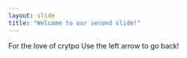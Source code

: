 ```yaml
---
layout: slide
title: "Welcome to our second slide!"
---
```

For the love of crytpo
Use the left arrow to go back!
